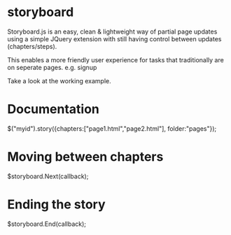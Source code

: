 # storyboard

Storyboard.js is an easy, clean & lightweight way of partial page updates using a simple JQuery extension with still having control between updates (chapters/steps).

This enables a more friendly user experience for tasks that traditionally are on seperate pages. e.g. signup

Take a look at the working example.


# Documentation

$("myid").story({chapters:["page1.html","page2.html"], folder:"pages"});

# Moving between chapters

$storyboard.<ContainerID>Next(callback);

# Ending the story

$storyboard.<ContainerID>End(callback);

